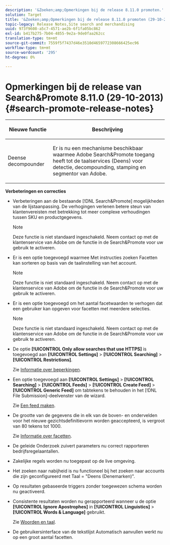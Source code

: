 ```yaml
---
description: '&Zoeken;amp;Opmerkingen bij de release 8.11.0 promoten.'
solution: Target
title: '&Zoeken;amp;Opmerkingen bij de release 8.11.0 promoten (29-10-2013)'
topic-legacy: Release Notes,Site search and merchandising
uuid: 973f9608-a5c7-4571-ae2b-6f1fa05bc862
exl-id: b417b275-7b04-4855-9e2a-9de0faa262cc
translation-type: tm+mt
source-git-commit: 7559f5f7437d46e3510d4659772308666425ec96
workflow-type: tm+mt
source-wordcount: '295'
ht-degree: 0%

---
```


# Opmerkingen bij de release van Search&amp;Promote 8.11.0 (29-10-2013){#search-promote-release-notes}

<table> 
 <thead> 
  <tr> 
   <th colname="col1" class="entry"> <p>Nieuwe functie </p> </th> 
   <th colname="col2" class="entry"> <p>Beschrijving </p> </th> 
  </tr> 
 </thead>
 <tbody> 
  <tr> 
   <td colname="col1"> <p> Deense decompounder </p> </td> 
   <td colname="col2"> <p> Er is nu een mechanisme beschikbaar waarmee <span class="keyword"> Adobe Search&amp;Promote</span> toegang heeft tot de taalservices (Deens) voor detectie, decompounding, stamping en segmentor van Adobe. </p> </td> 
  </tr> 
 </tbody> 
</table>

**Verbeteringen en correcties**

* Verbeteringen aan de bestaande [!DNL Search&Promote] mogelijkheden van de lijstaanpassing. De verhogingen verlenen betere steun van klantenvereisten met betrekking tot meer complexe verhoudingen tussen SKU en productgegevens.

   >[!NOTE]
   >
   >Deze functie is niet standaard ingeschakeld. Neem contact op met de klantenservice van Adobe om de functie in de Search&amp;Promote voor uw gebruik te activeren.

* Er is een optie toegevoegd waarmee Met instructies zoeken Facetten kan sorteren op basis van de taalinstelling van het account.

   >[!NOTE]
   Deze functie is niet standaard ingeschakeld. Neem contact op met de klantenservice van Adobe om de functie in de Search&amp;Promote voor uw gebruik te activeren.

* Er is een optie toegevoegd om het aantal facetwaarden te verhogen dat een gebruiker kan opgeven voor facetten met meerdere selecties.

   >[!NOTE]
   Deze functie is niet standaard ingeschakeld. Neem contact op met de klantenservice van Adobe om de functie in de Search&amp;Promote voor uw gebruik te activeren.

* De optie **[!UICONTROL Only allow searches that use HTTPS]** is toegevoegd aan **[!UICONTROL Settings]** > **[!UICONTROL Searching]** > **[!UICONTROL Restrictions]**.

   Zie [Informatie over beperkingen](../c-about-settings-menu/c-about-searching-menu.md#concept_B5B527E04EBF4E9AB5956EEF881DDBF1).

* Een optie toegevoegd aan **[!UICONTROL Settings]** > **[!UICONTROL Searching]** > **[!UICONTROL Feeds]** > **[!UICONTROL Create Feed]** > **[!UICONTROL Generic Feed]** om tabtekens te behouden in het [!DNL File Submission]-deelvenster van de wizard.

   Zie [Een feed maken](../c-about-settings-menu/c-about-searching-menu.md#task_63179C1FC359497483CD6CE13FD1C250).

* De grootte van de gegevens die in elk van de boven- en ondervelden voor het nieuwe gezichtsdefinitievorm worden geaccepteerd, is vergroot van 80 tekens tot 1000.

   Zie [Informatie over facetten](../c-about-design-menu/c-about-facets.md#concept_FA912B3B41EE493DB2F492D188457FF5).

* De geleide Onderzoek zuivert parameters nu correct rapporteren bedrijfsregelaantallen.
* Zakelijke regels worden nu toegepast op de live omgeving.
* Het zoeken naar nabijheid is nu functioneel bij het zoeken naar accounts die zijn geconfigureerd met Taal = &quot;Deens (Denemarken)&quot;.
* Op resultaten gebaseerde triggers zonder toegewezen schema worden nu geactiveerd.
* Consistente resultaten worden nu gerapporteerd wanneer u de optie **[!UICONTROL Ignore Apostrophes]** in **[!UICONTROL Linguistics]** > **[!UICONTROL Words & Language]** gebruikt.

   Zie [Woorden en taal](../c-about-linguistics-menu/c-about-words-and-language.md#concept_CEB4B9576F3C4E2EB87B352EEC738D79).

* De gebruikersinterface van de tekstlijst Automatisch aanvullen werkt nu op een groot aantal facetten.
